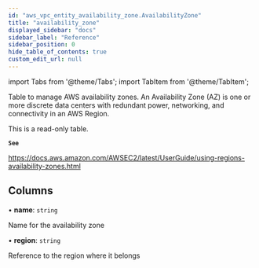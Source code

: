 ```yaml
---
id: "aws_vpc_entity_availability_zone.AvailabilityZone"
title: "availability_zone"
displayed_sidebar: "docs"
sidebar_label: "Reference"
sidebar_position: 0
hide_table_of_contents: true
custom_edit_url: null
---
```


import Tabs from '@theme/Tabs';
import TabItem from '@theme/TabItem';

Table to manage AWS availability zones. An Availability Zone (AZ) is one or more discrete data
centers with redundant power, networking, and connectivity in an AWS Region.

This is a read-only table.

**`See`**

https://docs.aws.amazon.com/AWSEC2/latest/UserGuide/using-regions-availability-zones.html

## Columns

• **name**: `string`

Name for the availability zone

• **region**: `string`

Reference to the region where it belongs

